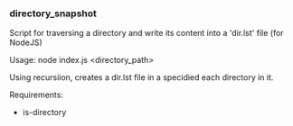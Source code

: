 ### directory_snapshot
Script for traversing a directory and write its content into a 'dir.lst' file (for NodeJS)

Usage: node index.js <directory_path>

Using recursiion, creates a dir.lst file in a specidied each directory in it.

Requirements: 

- is-directory
